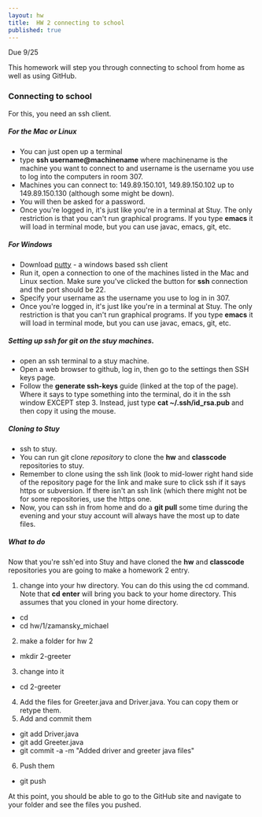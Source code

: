 ```yaml
---
layout: hw
title:  HW 2 connecting to school
published: true
---
```


Due 9/25

This homework will step you through connecting to school from home as well as using GitHub.

### Connecting to school

For this, you need an ssh client. 


##### For the Mac or Linux

 * You can just open up a terminal
 * type **ssh username@machinename** where machinename is the machine you want to connect to and username is the username you use to log into the computers in room 307.
 * Machines you can connect to: 149.89.150.101, 149.89.150.102 up to 149.89.150.130 (although some might be down).
 * You will then be asked for a password.
 * Once you're logged in, it's just like you're in a terminal at Stuy. The only restriction is that you can't run graphical programs. If you type **emacs** it will load in terminal mode, but you can use javac, emacs, git, etc.

##### For Windows

 * Download [putty](http://www.chiark.greenend.org.uk/~sgtatham/putty/download.html) - a windows based ssh client
 * Run it, open a connection to one of the machines listed in the Mac and Linux section. Make sure you've clicked the button for **ssh** connection and the port should be 22.
 * Specify your username as the username you use to log in in 307.
 * Once you're logged in, it's just like you're in a terminal at Stuy. The only restriction is that you can't run graphical programs. If you type **emacs** it will load in terminal mode, but you can use javac, emacs, git, etc.

##### Setting up ssh for git on the stuy machines.

 * open an ssh terminal to a stuy machine.
 * Open a web browser to github, log in, then go to the settings then SSH keys page.
 * Follow the **generate ssh-keys** guide (linked at the top of the page). Where it says to type something into the terminal, do it in the ssh window EXCEPT step 3. Instead, just type **cat ~/.ssh/id_rsa.pub** and then copy it using the mouse.

##### Cloning to Stuy
 * ssh to stuy.
 * You can run git clone *repository* to clone the **hw** and **classcode** repositories to stuy.
 * Remember to clone using the ssh link (look to mid-lower right hand side of the repository page for the link and make sure to click ssh if it says https or subversion. If there isn't an ssh link (which there might not be for some repositories, use the https one.
 * Now, you can ssh in from home and do a **git pull** some time during the evening and your stuy account will always have the most up to date files.

##### What to do

Now that you're ssh'ed into Stuy and have cloned the **hw** and **classcode** repositories you are going to make a homework 2 entry.

 1. change into your hw directory. You can do this using the cd command. Note that **cd** **enter** will bring you back to your home directory. This assumes that you cloned in your home directory.
  * cd
  * cd hw/1/zamansky_michael
 2. make a folder for hw 2
  * mkdir 2-greeter
 3. change into it
  * cd 2-greeter
 4. Add the files for Greeter.java and Driver.java. You can copy them or retype them.
 5. Add and commit them
  * git add Driver.java
  * git add Greeter.java
  * git commit -a -m "Added driver and greeter java files"
 6. Push them
  * git push

At this point, you should be able to go to the GitHub site and navigate to your folder and see the files you pushed.


